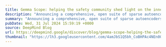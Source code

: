 ```yaml
---
title: Gemma Scope: helping the safety community shed light on the inner workings of language models
description: "Announcing a comprehensive, open suite of sparse autoencoders for language model interpretability."
summary: "Announcing a comprehensive, open suite of sparse autoencoders for language model interpretability."
pubDate: Wed, 31 Jul 2024 15:59:19 +0000
source: DeepMind Blog
url: https://deepmind.google/discover/blog/gemma-scope-helping-the-safety-community-shed-light-on-the-inner-workings-of-language-models/
thumbnail: "https://lh3.googleusercontent.com/4amJbS1Q5bh_CoBHPAc4NEn0Q13izqrskMETkJl3h2Jdku08GryCCjW6BM59OKj1-Q7-8ZFCWlgu7tIMzjRBIXImy8wlgTOxYgJ88fQvYJTye07C=w1200-h630-n-nu"
---
```


